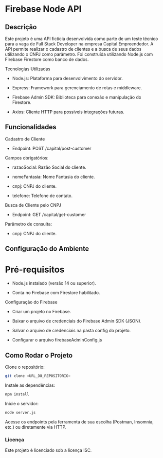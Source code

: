 # Firebase Node API

## Descrição

Este projeto é uma API fictícia desenvolvida como parte de um teste técnico para a vaga de Full Stack Developer na empresa Capital Empreendedor. A API permite realizar o cadastro de clientes e a busca de seus dados utilizando o CNPJ como parâmetro. Foi construída utilizando Node.js com Firebase Firestore como banco de dados.

Tecnologias Utilizadas

- Node.js: Plataforma para desenvolvimento do servidor.

- Express: Framework para gerenciamento de rotas e middleware.

- Firebase Admin SDK: Biblioteca para conexão e manipulação do Firestore.

- Axios: Cliente HTTP para possíveis integrações futuras.

## Funcionalidades

Cadastro de Cliente

- Endpoint: POST /capital/post-customer

Campos obrigatórios:

- razaoSocial: Razão Social do cliente.

- nomeFantasia: Nome Fantasia do cliente.

- cnpj: CNPJ do cliente.

- telefone: Telefone de contato.

Busca de Cliente pelo CNPJ

- Endpoint: GET /capital/get-customer

Parâmetro de consulta:

- cnpj: CNPJ do cliente.

## Configuração do Ambiente

# Pré-requisitos

- Node.js instalado (versão 14 ou superior).

- Conta no Firebase com Firestore habilitado.

Configuração do Firebase

- Criar um projeto no Firebase.

- Baixar o arquivo de credenciais do Firebase Admin SDK (JSON).

- Salvar o arquivo de credenciais na pasta config do projeto.

- Configurar o arquivo firebaseAdminConfig.js

## Como Rodar o Projeto

Clone o repositório:

```bash
git clone <URL_DO_REPOSITORIO>
```

Instale as dependências:

```bash
npm install
```
Inicie o servidor:

```bash
node server.js
```
Acesse os endpoints pela ferramenta de sua escolha (Postman, Insomnia, etc.) ou diretamente via HTTP.

### Licença

Este projeto é licenciado sob a licença ISC.